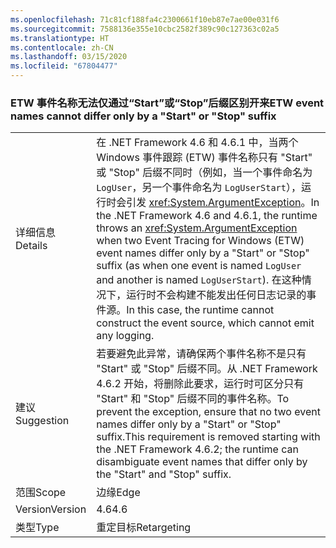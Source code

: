 ```yaml
---
ms.openlocfilehash: 71c81cf188fa4c2300661f10eb87e7ae00e031f6
ms.sourcegitcommit: 7588136e355e10cbc2582f389c90c127363c02a5
ms.translationtype: HT
ms.contentlocale: zh-CN
ms.lasthandoff: 03/15/2020
ms.locfileid: "67804477"
---
```

### <a name="etw-event-names-cannot-differ-only-by-a-start-or-stop-suffix"></a><span data-ttu-id="5c0f7-101">ETW 事件名称无法仅通过“Start”或“Stop”后缀区别开来</span><span class="sxs-lookup"><span data-stu-id="5c0f7-101">ETW event names cannot differ only by a "Start" or "Stop" suffix</span></span>

|   |   |
|---|---|
|<span data-ttu-id="5c0f7-102">详细信息</span><span class="sxs-lookup"><span data-stu-id="5c0f7-102">Details</span></span>|<span data-ttu-id="5c0f7-103">在 .NET Framework 4.6 和 4.6.1 中，当两个 Windows 事件跟踪 (ETW) 事件名称只有 &quot;Start&quot; 或 &quot;Stop&quot; 后缀不同时（例如，当一个事件命名为 <code>LogUser</code>，另一个事件命名为 <code>LogUserStart</code>），运行时会引发 <xref:System.ArgumentException>。</span><span class="sxs-lookup"><span data-stu-id="5c0f7-103">In the .NET Framework 4.6 and 4.6.1, the runtime throws an <xref:System.ArgumentException> when two Event Tracing for Windows (ETW) event names differ only by a &quot;Start&quot; or &quot;Stop&quot; suffix (as when one event is named <code>LogUser</code> and another is named <code>LogUserStart</code>).</span></span> <span data-ttu-id="5c0f7-104">在这种情况下，运行时不会构建不能发出任何日志记录的事件源。</span><span class="sxs-lookup"><span data-stu-id="5c0f7-104">In this case, the runtime cannot construct the event source, which cannot emit any logging.</span></span>|
|<span data-ttu-id="5c0f7-105">建议</span><span class="sxs-lookup"><span data-stu-id="5c0f7-105">Suggestion</span></span>|<span data-ttu-id="5c0f7-106">若要避免此异常，请确保两个事件名称不是只有 &quot;Start&quot; 或 &quot;Stop&quot; 后缀不同。从 .NET Framework 4.6.2 开始，将删除此要求，运行时可区分只有 &quot;Start&quot; 和 &quot;Stop&quot; 后缀不同的事件名称。</span><span class="sxs-lookup"><span data-stu-id="5c0f7-106">To prevent the exception, ensure that no two event names differ only by a &quot;Start&quot; or &quot;Stop&quot; suffix.This requirement is removed starting with the .NET Framework 4.6.2; the runtime can disambiguate event names that differ only by the &quot;Start&quot; and &quot;Stop&quot; suffix.</span></span>|
|<span data-ttu-id="5c0f7-107">范围</span><span class="sxs-lookup"><span data-stu-id="5c0f7-107">Scope</span></span>|<span data-ttu-id="5c0f7-108">边缘</span><span class="sxs-lookup"><span data-stu-id="5c0f7-108">Edge</span></span>|
|<span data-ttu-id="5c0f7-109">Version</span><span class="sxs-lookup"><span data-stu-id="5c0f7-109">Version</span></span>|<span data-ttu-id="5c0f7-110">4.6</span><span class="sxs-lookup"><span data-stu-id="5c0f7-110">4.6</span></span>|
|<span data-ttu-id="5c0f7-111">类型</span><span class="sxs-lookup"><span data-stu-id="5c0f7-111">Type</span></span>|<span data-ttu-id="5c0f7-112">重定目标</span><span class="sxs-lookup"><span data-stu-id="5c0f7-112">Retargeting</span></span>|
